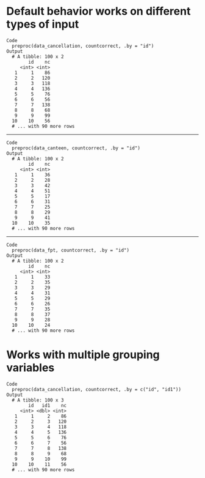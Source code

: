 # Default behavior works on different types of input

    Code
      preproc(data_cancellation, countcorrect, .by = "id")
    Output
      # A tibble: 100 x 2
            id    nc
         <int> <int>
       1     1    86
       2     2   120
       3     3   118
       4     4   136
       5     5    76
       6     6    56
       7     7   138
       8     8    68
       9     9    99
      10    10    56
      # ... with 90 more rows

---

    Code
      preproc(data_canteen, countcorrect, .by = "id")
    Output
      # A tibble: 100 x 2
            id    nc
         <int> <int>
       1     1    36
       2     2    28
       3     3    42
       4     4    51
       5     5    17
       6     6    31
       7     7    25
       8     8    29
       9     9    41
      10    10    35
      # ... with 90 more rows

---

    Code
      preproc(data_fpt, countcorrect, .by = "id")
    Output
      # A tibble: 100 x 2
            id    nc
         <int> <int>
       1     1    33
       2     2    35
       3     3    29
       4     4    31
       5     5    29
       6     6    26
       7     7    35
       8     8    37
       9     9    28
      10    10    24
      # ... with 90 more rows

# Works with multiple grouping variables

    Code
      preproc(data_cancellation, countcorrect, .by = c("id", "id1"))
    Output
      # A tibble: 100 x 3
            id   id1    nc
         <int> <dbl> <int>
       1     1     2    86
       2     2     3   120
       3     3     4   118
       4     4     5   136
       5     5     6    76
       6     6     7    56
       7     7     8   138
       8     8     9    68
       9     9    10    99
      10    10    11    56
      # ... with 90 more rows

